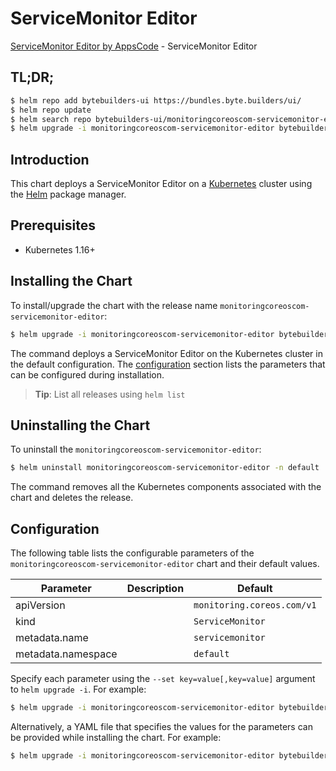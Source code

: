 # ServiceMonitor Editor

[ServiceMonitor Editor by AppsCode](https://byte.builders) - ServiceMonitor Editor

## TL;DR;

```bash
$ helm repo add bytebuilders-ui https://bundles.byte.builders/ui/
$ helm repo update
$ helm search repo bytebuilders-ui/monitoringcoreoscom-servicemonitor-editor --version=v0.4.7
$ helm upgrade -i monitoringcoreoscom-servicemonitor-editor bytebuilders-ui/monitoringcoreoscom-servicemonitor-editor -n default --create-namespace --version=v0.4.7
```

## Introduction

This chart deploys a ServiceMonitor Editor on a [Kubernetes](http://kubernetes.io) cluster using the [Helm](https://helm.sh) package manager.

## Prerequisites

- Kubernetes 1.16+

## Installing the Chart

To install/upgrade the chart with the release name `monitoringcoreoscom-servicemonitor-editor`:

```bash
$ helm upgrade -i monitoringcoreoscom-servicemonitor-editor bytebuilders-ui/monitoringcoreoscom-servicemonitor-editor -n default --create-namespace --version=v0.4.7
```

The command deploys a ServiceMonitor Editor on the Kubernetes cluster in the default configuration. The [configuration](#configuration) section lists the parameters that can be configured during installation.

> **Tip**: List all releases using `helm list`

## Uninstalling the Chart

To uninstall the `monitoringcoreoscom-servicemonitor-editor`:

```bash
$ helm uninstall monitoringcoreoscom-servicemonitor-editor -n default
```

The command removes all the Kubernetes components associated with the chart and deletes the release.

## Configuration

The following table lists the configurable parameters of the `monitoringcoreoscom-servicemonitor-editor` chart and their default values.

|     Parameter      | Description |                Default                |
|--------------------|-------------|---------------------------------------|
| apiVersion         |             | <code>monitoring.coreos.com/v1</code> |
| kind               |             | <code>ServiceMonitor</code>           |
| metadata.name      |             | <code>servicemonitor</code>           |
| metadata.namespace |             | <code>default</code>                  |


Specify each parameter using the `--set key=value[,key=value]` argument to `helm upgrade -i`. For example:

```bash
$ helm upgrade -i monitoringcoreoscom-servicemonitor-editor bytebuilders-ui/monitoringcoreoscom-servicemonitor-editor -n default --create-namespace --version=v0.4.7 --set apiVersion=monitoring.coreos.com/v1
```

Alternatively, a YAML file that specifies the values for the parameters can be provided while
installing the chart. For example:

```bash
$ helm upgrade -i monitoringcoreoscom-servicemonitor-editor bytebuilders-ui/monitoringcoreoscom-servicemonitor-editor -n default --create-namespace --version=v0.4.7 --values values.yaml
```

